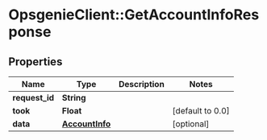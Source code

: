 # OpsgenieClient::GetAccountInfoResponse

## Properties
Name | Type | Description | Notes
------------ | ------------- | ------------- | -------------
**request_id** | **String** |  | 
**took** | **Float** |  | [default to 0.0]
**data** | [**AccountInfo**](AccountInfo.md) |  | [optional] 


